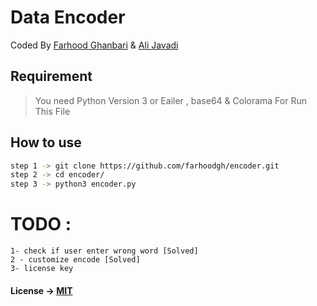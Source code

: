 # Data Encoder
Coded By [Farhood Ghanbari](https://github.com/farhoodgh) & [Ali Javadi](https://github.com/javadimoghadam)

## Requirement
> You need Python Version 3 or Eailer , base64 & Colorama For Run This File

## How to use 
```bash
step 1 -> git clone https://github.com/farhoodgh/encoder.git
step 2 -> cd encoder/
step 3 -> python3 encoder.py
```



# TODO : 
```
1- check if user enter wrong word [Solved]
2 - customize encode [Solved]
3- license key 
```

#### License -> [MIT](https://opensource.org/licenses/MIT)

